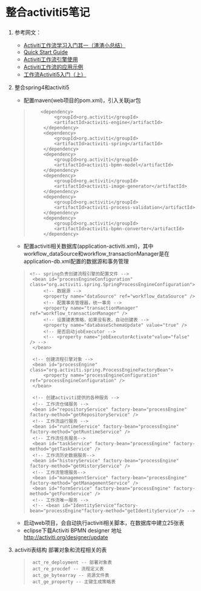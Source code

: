 整合activiti5笔记
=

#####
1. 参考网文：
    * [Activiti工作流学习入门其一（渣渣小总结）](http://www.cnblogs.com/fly-piglet/p/6014270.html)
    * [Quick Start Guide](https://www.activiti.org/quick-start)
    * [Activiti工作流引擎使用](http://www.open-open.com/lib/view/open1350460225367.html)
    * [Activiti工作流的应用示例](http://www.cnblogs.com/hellowood23/p/5437909.html)
    * [工作流Activiti5入门（上）](http://www.bridgeli.cn/archives/197)

2. 整合spring4和activiti5
    *  配置maven(web项目的pom.xml)，引入关联jar包
    >         <dependency>
    >              <groupId>org.activiti</groupId>
    >              <artifactId>activiti-engine</artifactId>
    >          </dependency>
    >          <dependency>
    >              <groupId>org.activiti</groupId>
    >              <artifactId>activiti-spring</artifactId>
    >          </dependency>
    >          <dependency>
    >              <groupId>org.activiti</groupId>
    >              <artifactId>activiti-bpmn-model</artifactId>
    >          </dependency>
    >          <dependency>
    >              <groupId>org.activiti</groupId>
    >              <artifactId>activiti-image-generator</artifactId>
    >          </dependency>
    >          <dependency>
    >              <groupId>org.activiti</groupId>
    >              <artifactId>activiti-process-validation</artifactId>
    >          </dependency>
    >          <dependency>
    >              <groupId>org.activiti</groupId>
    >              <artifactId>activiti-bpmn-converter</artifactId>
    >          </dependency>

    * 配置activiti相关数据库(application-activiti.xml)，其中workflow_dataSource和workflow_transactionManager是在application-db.xml配置的数据源和事务管理
    >     <!-- spring负责创建流程引擎的配置文件 -->
    >      <bean id="processEngineConfiguration" class="org.activiti.spring.SpringProcessEngineConfiguration">
    >          <!-- 数据源 -->
    >          <property name="dataSource" ref="workflow_dataSource" />
    >          <!-- 配置事务管理器，统一事务 -->
    >          <property name="transactionManager" ref="workflow_transactionManager" />
    >          <!-- 设置建表策略，如果没有表，自动创建表 -->
    >          <property name="databaseSchemaUpdate" value="true" />
    >          <!-- 是否启动jobExecutor -->
    >          <!-- <property name="jobExecutorActivate"value="false" /> -->
    >      </bean>
    >
    >      <!-- 创建流程引擎对象 -->
    >      <bean id="processEngine" class="org.activiti.spring.ProcessEngineFactoryBean">
    >          <property name="processEngineConfiguration" ref="processEngineConfiguration" />
    >      </bean>
    >
    >      <!-- 创建activiti提供的各种服务 -->
    >      <!-- 工作流仓储服务 -->
    >      <bean id="repositoryService" factory-bean="processEngine" factory-method="getRepositoryService" />
    >      <!-- 工作流运行服务 -->
    >      <bean id="runtimeService" factory-bean="processEngine" factory-method="getRuntimeService" />
    >      <!-- 工作流任务服务-->
    >      <bean id="taskService" factory-bean="processEngine" factory-method="getTaskService" />
    >      <!-- 工作流历史数据服务-->
    >      <bean id="historyService" factory-bean="processEngine" factory-method="getHistoryService" />
    >      <!-- 工作流管理服务-->
    >      <bean id="managementService" factory-bean="processEngine" factory-method="getManagementService" />
    >      <bean id="formService" factory-bean="processEngine" factory-method="getFormService" />
    >      <!-- 工作流唯一服务 -->
    >      <!-- <bean id="IdentityService"factory-bean="processEngine"factory-method="getIdentityService"/> -->

    * 启动web项目，会自动执行activiti相关脚本，在数据库中建立25张表
    * eclipse下载Activiti BPMN designer 地址 http://activiti.org/designer/update
3. activiti表结构
    部署对象和流程相关的表
    >      act_re_deployment -- 部署对象表
    >      act_re_procdef -- 流程定义表
    >      act_ge_bytearray -- 资源文件表
    >      act_ge_property -- 主键生成策略表
